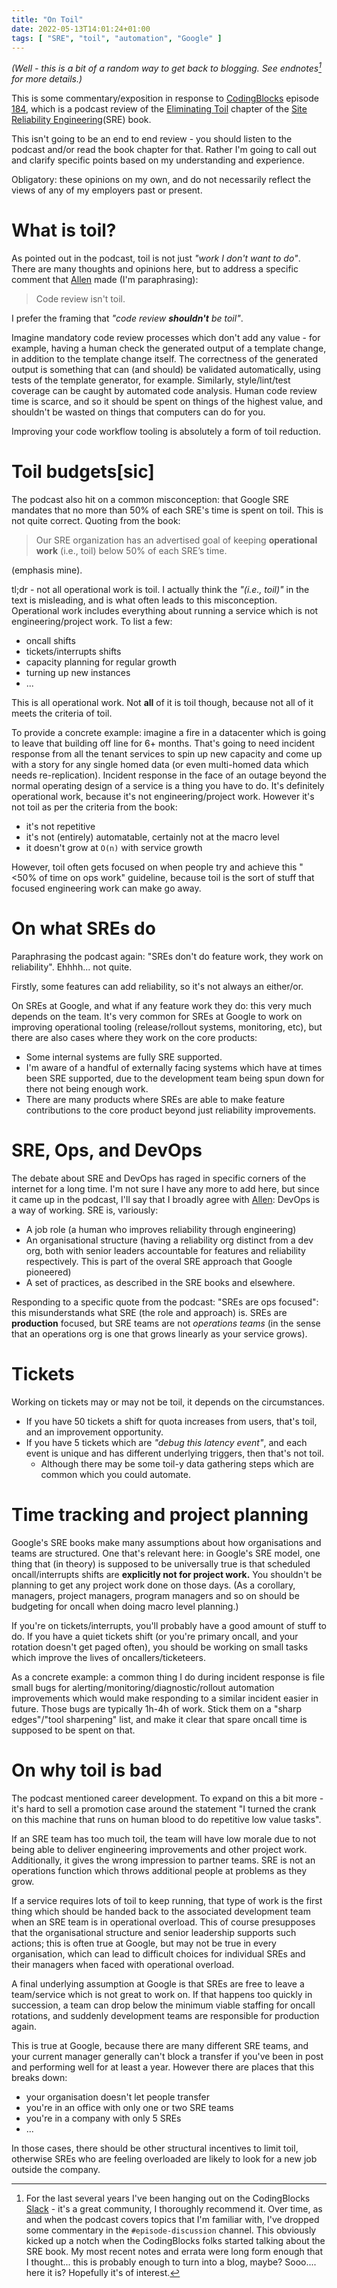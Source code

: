 ```yaml
---
title: "On Toil"
date: 2022-05-13T14:01:24+01:00
tags: [ "SRE", "toil", "automation", "Google" ]
---
```


_(Well - this is a bit of a random way to get back to blogging. See
endnotes[^endnotes] for more details.)_

This is some commentary/exposition in response to [CodingBlocks] episode [184],
which is a podcast review of the [Eliminating Toil] chapter of the [Site
Reliability Engineering]\(SRE\) book.

[CodingBlocks]: https://www.codingblocks.net/
[184]: https://www.codingblocks.net/episode184
[Eliminating Toil]: https://sre.google/sre-book/eliminating-toil/
[Site Reliability Engineering]: https://sre.google/books/

This isn't going to be an end to end review - you should listen to the podcast
and/or read the book chapter for that. Rather I'm going to call out and clarify
specific points based on my understanding and experience.

Obligatory: these opinions on my own, and do not necessarily reflect the views
of any of my employers past or present.

# What is toil?

As pointed out in the podcast, toil is not just _"work I don't want to do"_.
There are many thoughts and opinions here, but to address a specific comment
that [Allen] made (I'm paraphrasing):

[Allen]: https://twitter.com/theallenu

> Code review isn't toil.

I prefer the framing that _"code review **shouldn't** be toil"_.

Imagine mandatory code review processes which don't add any value - for
example, having a human check the generated output of a template change, in
addition to the template change itself. The correctness of the generated output
is something that can (and should) be validated automatically, using tests of
the template generator, for example. Similarly, style/lint/test coverage
can be caught by automated code analysis. Human code review time is scarce, and
so it should be spent on things of the highest value, and shouldn't be wasted
on things that computers can do for you.

Improving your code workflow tooling is absolutely a form of toil reduction.

# Toil budgets[sic]

The podcast also hit on a common misconception: that Google SRE mandates that
no more than 50% of each SRE's time is spent on toil. This is not quite
correct. Quoting from the book:

> Our SRE organization has an advertised goal of keeping __operational work__
> (i.e., toil) below 50% of each SRE’s time.

(emphasis mine).

tl;dr - not all operational work is toil. I actually think the _"(i.e., toil)"_
in the text is misleading, and is what often leads to this misconception.
Operational work includes everything about running a service which is not
engineering/project work. To list a few:

- oncall shifts
- tickets/interrupts shifts
- capacity planning for regular growth
- turning up new instances
- ...

This is all operational work. Not __all__ of it is toil though, because not all
of it meets the criteria of toil.

To provide a concrete example: imagine a fire in a datacenter which is going to
leave that building off line for 6+ months.  That's going to need incident
response from all the tenant services to spin up new capacity and come up with
a story for any single homed data (or even multi-homed data which needs
re-replication). Incident response in the face of an outage beyond the normal
operating design of a service is a thing you have to do. It's definitely
operational work, because it's not engineering/project work. However it's not
toil as per the criteria from the book:

- it's not repetitive
- it's not (entirely) automatable, certainly not at the macro level
- it doesn't grow at `O(n)` with service growth


However, toil often gets focused on when people try and achieve this "&lt;50%
of time on ops work" guideline, because toil is the sort of stuff that focused
engineering work can make go away.

# On what SREs do

Paraphrasing the podcast again: "SREs don't do feature work, they work on
reliability". Ehhhh... not quite.

Firstly, some features can add reliability, so it's not always an either/or.

On SREs at Google, and what if any feature work they do: this very much depends
on the team. It's very common for SREs at Google to work on improving
operational tooling (release/rollout systems, monitoring, etc), but there are
also cases where they work on the core products:

- Some internal systems are fully SRE supported.
- I'm aware of a handful of externally facing systems which have at times been
    SRE supported, due to the development team being spun down for there not being
    enough work.
- There are many products where SREs are able to make feature contributions to
    the core product beyond just reliability improvements.

# SRE, Ops, and DevOps

The debate about SRE and DevOps has raged in specific corners of the internet
for a long time.  I'm not sure I have any more to add here, but since it came
up in the podcast, I'll say that I broadly agree with [Allen]: DevOps is a way
of working. SRE is, variously:

- A job role (a human who improves reliability through engineering)
- An organisational structure (having a reliability org distinct from a dev
    org, both with senior leaders accountable for features and reliability
    respectively. This is part of the overal SRE approach that Google
    pioneered)
- A set of practices, as described in the SRE books and elsewhere.

Responding to a specific quote from the podcast: "SREs are ops focused": this
misunderstands what SRE (the role and approach) is. SREs are __production__
focused, but SRE teams are not _operations teams_ (in the sense that an
operations org is one that grows linearly as your service grows).

# Tickets

Working on tickets may or may not be toil, it depends on the circumstances.

- If you have 50 tickets a shift for quota increases from users, that's toil,
    and an improvement opportunity.
- If you have 5 tickets which are _"debug this latency event"_, and each event
    is unique and has different underlying triggers, then that's not toil.
    - Although there may be some toil-y data gathering steps which are common
        which you could automate.

# Time tracking and project planning

Google's SRE books make many assumptions about how organisations and teams are
structured. One that's relevant here: in Google's SRE model, one thing that (in
theory) is supposed to be universally true is that scheduled oncall/interrupts
shifts are **explicitly not for project work.** You shouldn't be planning to
get any project work done on those days. (As a corollary, managers, project
managers, program managers and so on should be budgeting for oncall when doing
macro level planning.)

If you're on tickets/interrupts, you'll probably have a good amount of stuff to
do. If you have a quiet tickets shift (or you're primary oncall, and your
rotation doesn't get paged often), you should be working on small tasks which
improve the lives of oncallers/ticketeers.

As a concrete example: a common thing I do during incident response is file
small bugs for alerting/monitoring/diagnostic/rollout automation improvements
which would make responding to a similar incident easier in future. Those bugs
are typically 1h-4h of work. Stick them on a "sharp edges"/"tool sharpening"
list, and make it clear that spare oncall time is supposed to be spent on that.

# On why toil is bad

The podcast mentioned career development. To expand on this a bit more - it's
hard to sell a promotion case around the statement "I turned the crank on this
machine that runs on human blood to do repetitive low value tasks".

If an SRE team has too much toil, the team will have low morale due to not
being able to deliver engineering improvements and other project work.
Additionally, it gives the wrong impression to partner teams. SRE is not an
operations function which throws additional people at problems as they grow.

If a service requires lots of toil to keep running, that type of work is the
first thing which should be handed back to the associated development team when
an SRE team is in operational overload. This of course presupposes that the
organisational structure and senior leadership supports such actions; this is
often true at Google, but may not be true in every organisation, which can
lead to difficult choices for individual SREs and their managers when faced
with operational overload.

A final underlying assumption at Google is that SREs are free to leave a
team/service which is not great to work on. If that happens too quickly in
succession, a team can drop below the minimum viable staffing for oncall
rotations, and suddenly development teams are responsible for production again.

This is true at Google, because there are many different SRE teams, and your
current manager generally can't block a transfer if you've been in post and
performing well for at least a year. However there are places that this breaks
down:

- your organisation doesn't let people transfer
- you're in an office with only one or two SRE teams
- you're in a company with only 5 SREs
- ...

In those cases, there should be other structural incentives to limit toil,
otherwise SREs who are feeling overloaded are likely to look for a new job
outside the company.

[^endnotes]: For the last several years I've been hanging out on the CodingBlocks
  [Slack] - it's a great community, I thoroughly recommend it. Over time, as
  and when the podcast covers topics that I'm familiar with, I've dropped some
  commentary in the `#episode-discussion` channel. This obviously kicked up a
  notch when the CodingBlocks folks started talking about the SRE book. My most
  recent notes and errata were long form enough that I thought... this is
  probably enough to turn into a blog, maybe? Sooo.... here it is? Hopefully
  it's of interest.

[Slack]: https://www.codingblocks.net/slack
